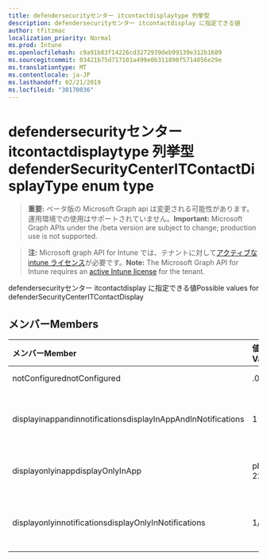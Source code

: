 ```yaml
---
title: defendersecurityセンター itcontactdisplaytype 列挙型
description: defendersecurityセンター itcontactdisplay に指定できる値
author: tfitzmac
localization_priority: Normal
ms.prod: Intune
ms.openlocfilehash: c9a91b83f14226cd3272939deb99139e312b1689
ms.sourcegitcommit: 03421b75d717101a499e0b311890f5714056e29e
ms.translationtype: MT
ms.contentlocale: ja-JP
ms.lasthandoff: 02/21/2019
ms.locfileid: "30170036"
---
```

# <a name="defendersecuritycenteritcontactdisplaytype-enum-type"></a><span data-ttu-id="21a47-103">defendersecurityセンター itcontactdisplaytype 列挙型</span><span class="sxs-lookup"><span data-stu-id="21a47-103">defenderSecurityCenterITContactDisplayType enum type</span></span>

> <span data-ttu-id="21a47-104">**重要:** ベータ版の Microsoft Graph api は変更される可能性があります。運用環境での使用はサポートされていません。</span><span class="sxs-lookup"><span data-stu-id="21a47-104">**Important:** Microsoft Graph APIs under the /beta version are subject to change; production use is not supported.</span></span>

> <span data-ttu-id="21a47-105">**注:** Microsoft graph API for Intune では、テナントに対して[アクティブな intune ライセンス](https://go.microsoft.com/fwlink/?linkid=839381)が必要です。</span><span class="sxs-lookup"><span data-stu-id="21a47-105">**Note:** The Microsoft Graph API for Intune requires an [active Intune license](https://go.microsoft.com/fwlink/?linkid=839381) for the tenant.</span></span>

<span data-ttu-id="21a47-106">defendersecurityセンター itcontactdisplay に指定できる値</span><span class="sxs-lookup"><span data-stu-id="21a47-106">Possible values for defenderSecurityCenterITContactDisplay</span></span>

## <a name="members"></a><span data-ttu-id="21a47-107">メンバー</span><span class="sxs-lookup"><span data-stu-id="21a47-107">Members</span></span>
|<span data-ttu-id="21a47-108">メンバー</span><span class="sxs-lookup"><span data-stu-id="21a47-108">Member</span></span>|<span data-ttu-id="21a47-109">値</span><span class="sxs-lookup"><span data-stu-id="21a47-109">Value</span></span>|<span data-ttu-id="21a47-110">説明</span><span class="sxs-lookup"><span data-stu-id="21a47-110">Description</span></span>|
|:---|:---|:---|
|<span data-ttu-id="21a47-111">notConfigured</span><span class="sxs-lookup"><span data-stu-id="21a47-111">notConfigured</span></span>|<span data-ttu-id="21a47-112">.0</span><span class="sxs-lookup"><span data-stu-id="21a47-112">0</span></span>|<span data-ttu-id="21a47-113">未構成</span><span class="sxs-lookup"><span data-stu-id="21a47-113">Not Configured</span></span>|
|<span data-ttu-id="21a47-114">displayinappandinnotifications</span><span class="sxs-lookup"><span data-stu-id="21a47-114">displayInAppAndInNotifications</span></span>|<span data-ttu-id="21a47-115">1-d</span><span class="sxs-lookup"><span data-stu-id="21a47-115">1</span></span>|<span data-ttu-id="21a47-116">アプリと通知に表示</span><span class="sxs-lookup"><span data-stu-id="21a47-116">Display in app and in notifications</span></span>|
|<span data-ttu-id="21a47-117">displayonlyinapp</span><span class="sxs-lookup"><span data-stu-id="21a47-117">displayOnlyInApp</span></span>|<span data-ttu-id="21a47-118">pbm-2</span><span class="sxs-lookup"><span data-stu-id="21a47-118">2</span></span>|<span data-ttu-id="21a47-119">アプリにのみ表示する</span><span class="sxs-lookup"><span data-stu-id="21a47-119">Display only in app</span></span>|
|<span data-ttu-id="21a47-120">displayonlyinnotifications</span><span class="sxs-lookup"><span data-stu-id="21a47-120">displayOnlyInNotifications</span></span>|<span data-ttu-id="21a47-121">1/3</span><span class="sxs-lookup"><span data-stu-id="21a47-121">3</span></span>|<span data-ttu-id="21a47-122">通知にのみ表示する</span><span class="sxs-lookup"><span data-stu-id="21a47-122">Display only in notifications</span></span>|




